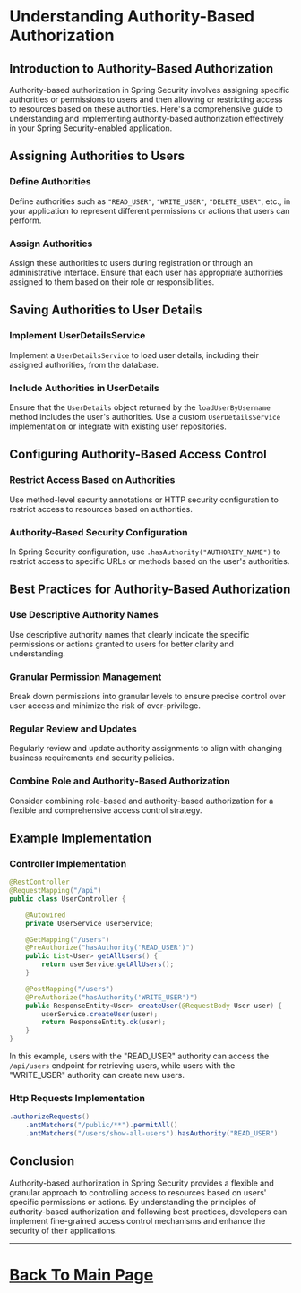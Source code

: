 # Understanding Authority-Based Authorization

## Introduction to Authority-Based Authorization

Authority-based authorization in Spring Security involves assigning specific authorities or permissions to users and then allowing or restricting access to resources based on these authorities. Here's a comprehensive guide to understanding and implementing authority-based authorization effectively in your Spring Security-enabled application.

## Assigning Authorities to Users

### Define Authorities
Define authorities such as `"READ_USER"`, `"WRITE_USER"`, `"DELETE_USER"`, etc., in your application to represent different permissions or actions that users can perform.

### Assign Authorities
Assign these authorities to users during registration or through an administrative interface. Ensure that each user has appropriate authorities assigned to them based on their role or responsibilities.

## Saving Authorities to User Details

### Implement UserDetailsService
Implement a `UserDetailsService` to load user details, including their assigned authorities, from the database.

### Include Authorities in UserDetails
Ensure that the `UserDetails` object returned by the `loadUserByUsername` method includes the user's authorities. Use a custom `UserDetailsService` implementation or integrate with existing user repositories.

## Configuring Authority-Based Access Control

### Restrict Access Based on Authorities
Use method-level security annotations or HTTP security configuration to restrict access to resources based on authorities.

### Authority-Based Security Configuration
In Spring Security configuration, use `.hasAuthority("AUTHORITY_NAME")` to restrict access to specific URLs or methods based on the user's authorities.

## Best Practices for Authority-Based Authorization

### Use Descriptive Authority Names
Use descriptive authority names that clearly indicate the specific permissions or actions granted to users for better clarity and understanding.

### Granular Permission Management
Break down permissions into granular levels to ensure precise control over user access and minimize the risk of over-privilege.

### Regular Review and Updates
Regularly review and update authority assignments to align with changing business requirements and security policies.

### Combine Role and Authority-Based Authorization
Consider combining role-based and authority-based authorization for a flexible and comprehensive access control strategy.

## Example Implementation

### Controller Implementation
```java
@RestController
@RequestMapping("/api")
public class UserController {

    @Autowired
    private UserService userService;

    @GetMapping("/users")
    @PreAuthorize("hasAuthority('READ_USER')")
    public List<User> getAllUsers() {
        return userService.getAllUsers();
    }

    @PostMapping("/users")
    @PreAuthorize("hasAuthority('WRITE_USER')")
    public ResponseEntity<User> createUser(@RequestBody User user) {
        userService.createUser(user);
        return ResponseEntity.ok(user);
    }
}
```

In this example, users with the "READ_USER" authority can access the `/api/users` endpoint for retrieving users, while users with the "WRITE_USER" authority can create new users.

### Http Requests Implementation
  ```java
  .authorizeRequests()
      .antMatchers("/public/**").permitAll()
      .antMatchers("/users/show-all-users").hasAuthority("READ_USER")
  ```

## Conclusion

Authority-based authorization in Spring Security provides a flexible and granular approach to controlling access to resources based on users' specific permissions or actions. By understanding the principles of authority-based authorization and following best practices, developers can implement fine-grained access control mechanisms and enhance the security of their applications.

---

# [Back To Main Page](../references.md)